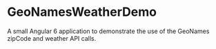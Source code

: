 # GeoNamesWeatherDemo
A small Angular 6 application to demonstrate the use of the GeoNames 
zipCode and weather API calls.







